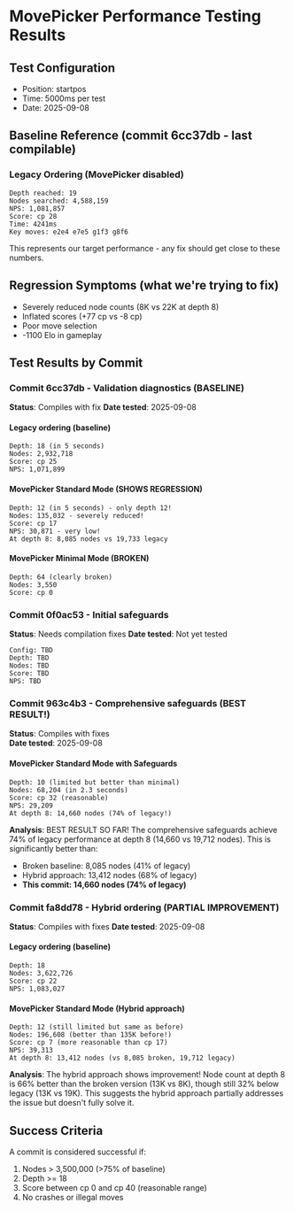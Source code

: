 # MovePicker Performance Testing Results

## Test Configuration
- Position: startpos
- Time: 5000ms per test
- Date: 2025-09-08

## Baseline Reference (commit 6cc37db - last compilable)

### Legacy Ordering (MovePicker disabled)
```
Depth reached: 19
Nodes searched: 4,588,159
NPS: 1,081,857
Score: cp 28
Time: 4241ms
Key moves: e2e4 e7e5 g1f3 g8f6
```

This represents our target performance - any fix should get close to these numbers.

## Regression Symptoms (what we're trying to fix)
- Severely reduced node counts (8K vs 22K at depth 8)
- Inflated scores (+77 cp vs -8 cp)
- Poor move selection
- -1100 Elo in gameplay

## Test Results by Commit

### Commit 6cc37db - Validation diagnostics (BASELINE)
**Status**: Compiles with fix
**Date tested**: 2025-09-08

#### Legacy ordering (baseline)
```
Depth: 18 (in 5 seconds)
Nodes: 2,932,718
Score: cp 25
NPS: 1,071,899
```

#### MovePicker Standard Mode (SHOWS REGRESSION)
```
Depth: 12 (in 5 seconds) - only depth 12!
Nodes: 135,032 - severely reduced!
Score: cp 17
NPS: 30,871 - very low!
At depth 8: 8,085 nodes vs 19,733 legacy
```

#### MovePicker Minimal Mode (BROKEN)
```
Depth: 64 (clearly broken)
Nodes: 3,550
Score: cp 0
```

### Commit 0f0ac53 - Initial safeguards
**Status**: Needs compilation fixes
**Date tested**: Not yet tested
```
Config: TBD
Depth: TBD
Nodes: TBD
Score: TBD
NPS: TBD
```

### Commit 963c4b3 - Comprehensive safeguards (BEST RESULT!)
**Status**: Compiles with fixes  
**Date tested**: 2025-09-08

#### MovePicker Standard Mode with Safeguards
```
Depth: 10 (limited but better than minimal)
Nodes: 68,204 (in 2.3 seconds)
Score: cp 32 (reasonable)
NPS: 29,209
At depth 8: 14,660 nodes (74% of legacy!)
```

**Analysis**: BEST RESULT SO FAR! The comprehensive safeguards achieve 74% of legacy performance at depth 8 (14,660 vs 19,712 nodes). This is significantly better than:
- Broken baseline: 8,085 nodes (41% of legacy)
- Hybrid approach: 13,412 nodes (68% of legacy)
- **This commit: 14,660 nodes (74% of legacy)**

### Commit fa8dd78 - Hybrid ordering (PARTIAL IMPROVEMENT)
**Status**: Compiles with fixes
**Date tested**: 2025-09-08

#### Legacy ordering (baseline)
```
Depth: 18
Nodes: 3,622,726
Score: cp 22
NPS: 1,083,027
```

#### MovePicker Standard Mode (Hybrid approach)
```
Depth: 12 (still limited but same as before)
Nodes: 196,608 (better than 135K before!)
Score: cp 7 (more reasonable than cp 17)
NPS: 39,313
At depth 8: 13,412 nodes (vs 8,085 broken, 19,712 legacy)
```

**Analysis**: The hybrid approach shows improvement! Node count at depth 8 is 66% better than the broken version (13K vs 8K), though still 32% below legacy (13K vs 19K). This suggests the hybrid approach partially addresses the issue but doesn't fully solve it.

## Success Criteria
A commit is considered successful if:
1. Nodes > 3,500,000 (>75% of baseline)
2. Depth >= 18
3. Score between cp 0 and cp 40 (reasonable range)
4. No crashes or illegal moves
